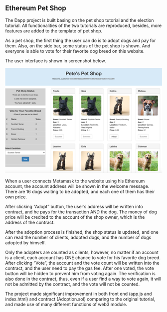 ## Ethereum Pet Shop

The Dapp project is built basing on the pet shop tutorial and the election tutorial. All functionalities of the two tutorials are reproduced, besides, more features are added to the template of pet shop.

As a pet shop, the first thing the user can do is to adopt dogs and pay for them. Also, on the side bar, some status of the pet shop is shown. And everyone is able to vote for their favorite dog breed on this website.

The user interface is shown in screenshot below.

![webpage](https://github.com/maybe8240/Ethereum-Pet-Shop/blob/master/webpage.png)

When a user connects Metamask to the website using his Ethereum account, the account address will be shown in the welcome message. There are 16 dogs waiting to be adopted, and each one of them has their own price.

After clicking “Adopt” button, the user’s address will be written into contract, and he pays for the transaction AND the dog. The money of dog price will be credited to the account of the shop owner, which is the address of the contract.

After the adoption process is finished, the shop status is updated, and one can read the number of clients, adopted dogs, and the number of dogs adopted by himself.

Only the adopters are counted as clients, however, no matter if an account is a client, each account has ONE chance to vote for his favorite dog breed. After clicking “Vote”, the account and the vote count will be written into the contract, and the user need to pay the gas fee. After one voted, the vote button will be hidden to prevent him from voting again. The verification is also done in the contract, thus, even if a user find a way to vote again, it will not be admitted by the contract, and the vote will not be counted.

The project made significant improvement in both front end (app.js and index.html) and contract (Adoption.sol) comparing to the original tutorial, and made use of many different functions of web3 module.

